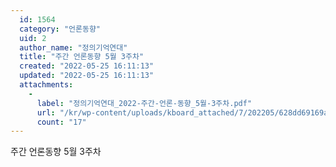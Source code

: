 ```yaml
---
  id: 1564
  category: "언론동향"
  uid: 2
  author_name: "정의기억연대"
  title: "주간 언론동향 5월 3주차"
  created: "2022-05-25 16:11:13"
  updated: "2022-05-25 16:11:13"
  attachments: 
    - 
      label: "정의기억연대_2022-주간-언론-동향_5월-3주차.pdf"
      url: "/kr/wp-content/uploads/kboard_attached/7/202205/628dd69169a079753499.pdf"
      count: "17"
---
```

주간 언론동향 5월 3주차